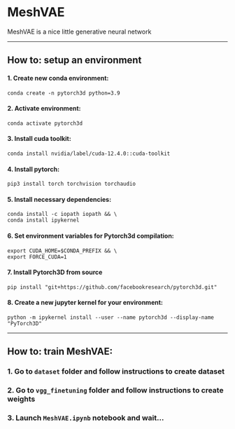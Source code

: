 # MeshVAE

MeshVAE is a nice little generative neural network

---
## How to: setup an environment
#### 1. Create new conda environment:
```
conda create -n pytorch3d python=3.9
```
#### 2. Activate environment:
```
conda activate pytorch3d
```
#### 3. Install cuda toolkit:
```
conda install nvidia/label/cuda-12.4.0::cuda-toolkit
```
#### 4. Install pytorch:
```
pip3 install torch torchvision torchaudio
```
#### 5. Install necessary dependencies:
```
conda install -c iopath iopath && \
conda install ipykernel
```
#### 6. Set environment variables for Pytorch3d compilation: 
```
export CUDA_HOME=$CONDA_PREFIX && \
export FORCE_CUDA=1
```
#### 7. Install Pytorch3D from source
```
pip install "git+https://github.com/facebookresearch/pytorch3d.git"
```
#### 8. Create a new jupyter kernel for your environment:
```
python -m ipykernel install --user --name pytorch3d --display-name "PyTorch3D"
```
---
## How to: train MeshVAE:
### 1. Go to `dataset` folder and follow instructions to create dataset
### 2. Go to `vgg_finetuning` folder and follow instructions to create weights
### 3. Launch `MeshVAE.ipynb` notebook and wait...